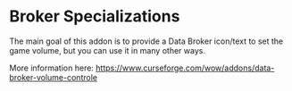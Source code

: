 # Broker Specializations
The main goal of this addon is to provide a Data Broker icon/text to set the game volume, but you can use it in many other ways.

More information here: https://www.curseforge.com/wow/addons/data-broker-volume-controle

